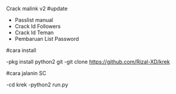 Crack malink v2
#update
- Passlist manual
- Crack Id Followers
- Crack Id Teman
- Pembaruan List Password

#cara install

-pkg install python2 git
-git clone https://github.com/Rizal-XD/krek

#cara jalanin SC

-cd krek
-python2 run.py

